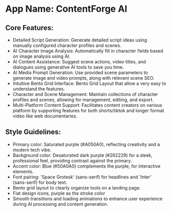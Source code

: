 # **App Name**: ContentForge AI

## Core Features:

- Detailed Script Generation: Generate detailed script ideas using manually configured character profiles and scenes.
- AI Character Image Analysis: Automatically fill in character fields based on image analysis using AI.
- AI Content Assistance: Suggest scene actions, video titles, and dialogues using generative AI tools to save you time.
- AI Media Prompt Generation: Use provided scene parameters to generate image and video prompts, along with relevant scene SEO.
- Intuitive Bento Grid Interface: Bento Grid Layout that allow a very easy to understand the features.
- Character and Scene Management: Maintain collections of character profiles and scenes, allowing for management, editing, and export.
- Multi-Platform Content Support: Facilitates content creators on various platform by supporting features for both shorts/tiktok and longer format video like web documentaries.

## Style Guidelines:

- Primary color: Saturated purple (#A050A0), reflecting creativity and a modern tech vibe.
- Background color: Desaturated dark purple (#262229) for a sleek, professional feel, providing contrast against the primary.
- Accent color: Blue (#50A0A0) complements the purple, for interactive elements.
- Font pairing: 'Space Grotesk' (sans-serif) for headlines and 'Inter' (sans-serif) for body text.
- Bento grid layout to clearly organize tools on a landing page.
- Flat design icons, purple as the stroke color
- Smooth transitions and loading animations to enhance user experience during AI processing and content generation.